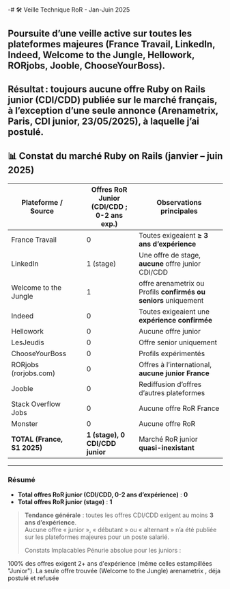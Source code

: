 
-# 🛠️ Veille Technique RoR - Jan-Juin 2025



## Poursuite d’une veille active sur toutes les plateformes majeures (France Travail, LinkedIn, Indeed, Welcome to the Jungle, Hellowork, RORjobs, Jooble, ChooseYourBoss).
## Résultat : toujours aucune offre Ruby on Rails junior (CDI/CDD) publiée sur le marché français, à l’exception d’une seule annonce (Arenametrix, Paris, CDI junior, 23/05/2025), à laquelle j’ai postulé.

## 📊 Constat du marché Ruby on Rails (janvier – juin 2025)

| Plateforme / Source        | | Offres RoR Junior<br>(CDI/CDD ; 0-2 ans exp.) | Observations principales                                                  |
|----------------------------|---------------------------|----------------------------------------------|---------------------------------------------------------------------------|
| France Travail             |                          | 0                                            | Toutes exigeaient **≥ 3 ans d’expérience**                                |
| LinkedIn                   |                        | 1 (stage)                                    | Une offre de stage, **aucune** offre junior CDI/CDD                       |
| Welcome to the Jungle      |                         | 1                                           | offre arenametrix  ou Profils **confirmés ou seniors** uniquement                               |
| Indeed                     |                         | 0                                            | Toutes exigeaient une **expérience confirmée**                            |
| Hellowork                  |                         | 0                                            | Aucune offre junior                                                      |
| LesJeudis                  |                         | 0                                            | Offre senior uniquement                                                   |
| ChooseYourBoss             |                         | 0                                            | Profils expérimentés                                                      |
| RORjobs (rorjobs.com)      |                         | 0                                            | Offres à l’international, **aucune junior France**                        |
| Jooble                     |                         | 0                                            | Rediffusion d’offres d’autres plateformes                                 |
| Stack Overflow Jobs        |                         | 0                                            | Aucune offre RoR France                                                   |
| Monster                    |                         | 0                                            | Aucune offre RoR                                                          |
| **TOTAL (France, S1 2025)**|                     | **1 (stage), 0 CDI/CDD junior**              | Marché RoR junior **quasi-inexistant**                                    |

---

### Résumé

- **Total offres RoR junior (CDI/CDD, 0-2 ans d’expérience)** : **0**  
- **Total offres RoR junior (stage)** : **1**  

> **Tendance générale** : toutes les offres CDI/CDD exigent au moins **3 ans d’expérience**.  
> Aucune offre « junior », « débutant » ou « alternant » n’a été publiée sur les plateformes majeures pour un poste salarié.
>
> Constats Implacables
Pénurie absolue pour les juniors :

100% des offres exigent 2+ ans d'expérience (même celles estampillées "Junior").
La seule offre trouvée (Welcome to the Jungle) arenametrix , déja postulé et refusée

